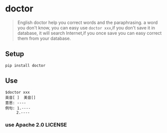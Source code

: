 # doctor
> English doctor help you correct words and the paraphrasing.
> a word you don't know, you can easy use `doctor xxx`,if you don't save it in database,
> it will search Internet,if you once save you can easy correct them from your database.

## Setup

    pip install doctor

## Use
    $doctor xxx
    英音[ ]  美音[]
    意思: ----
    例句: 1.----
         2.----




### use Apache 2.0 LICENSE
